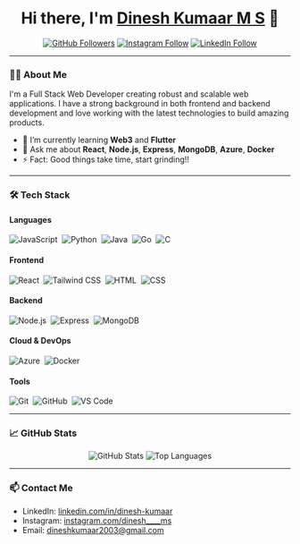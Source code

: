 <h1 align="center">Hi there, I'm <a href="https://github.com/Dineshkumaar07">Dinesh Kumaar M S</a> 👋</h1>

<p align="center">
  <a href="https://github.com/Dineshkumaar07"><img src="https://img.shields.io/github/followers/Dineshkumaar07?label=Follow&style=social" alt="GitHub Followers"></a>
  <a href="https://instagram.com/dinesh____ms"><img src="https://img.shields.io/badge/Instagram-Follow-e4405f?style=social&logo=instagram" alt="Instagram Follow"></a>
  <a href="https://linkedin.com/in/dinesh-kumaar"><img src="https://img.shields.io/badge/LinkedIn-Follow-blue?style=flat&logo=linkedin" alt="LinkedIn Follow"></a>
</p>

---

### 👨‍💻 About Me

I'm a Full Stack Web Developer creating robust and scalable web applications. I have a strong background in both frontend and backend development and love working with the latest technologies to build amazing products.

- 🌱 I’m currently learning **Web3** and **Flutter**
- 💬 Ask me about **React**, **Node.js**, **Express**, **MongoDB**, **Azure**, **Docker**
- ⚡ Fact: Good things take time, start grinding!!

---

### 🛠 Tech Stack

#### Languages
![JavaScript](https://img.shields.io/badge/-JavaScript-05122A?style=flat&logo=javascript)&nbsp;
![Python](https://img.shields.io/badge/-Python-05122A?style=flat&logo=python)&nbsp;
![Java](https://img.shields.io/badge/-Java-05122A?style=flat&logo=java)&nbsp;
![Go](https://img.shields.io/badge/-Go-05122A?style=flat&logo=go)&nbsp;
![C](https://img.shields.io/badge/-C-05122A?style=flat&logo=c)&nbsp;

#### Frontend
![React](https://img.shields.io/badge/-React-05122A?style=flat&logo=react)&nbsp;
![Tailwind CSS](https://img.shields.io/badge/-Tailwind%20CSS-05122A?style=flat&logo=tailwind-css)&nbsp;
![HTML](https://img.shields.io/badge/-HTML-05122A?style=flat&logo=html5)&nbsp;
![CSS](https://img.shields.io/badge/-CSS-05122A?style=flat&logo=css3&logoColor=1572B6)&nbsp;

#### Backend
![Node.js](https://img.shields.io/badge/-Node.js-05122A?style=flat&logo=node.js)&nbsp;
![Express](https://img.shields.io/badge/-Express-05122A?style=flat&logo=express)&nbsp;
![MongoDB](https://img.shields.io/badge/-MongoDB-05122A?style=flat&logo=mongodb)&nbsp;

#### Cloud & DevOps
![Azure](https://img.shields.io/badge/-Azure-05122A?style=flat&logo=microsoft-azure)&nbsp;
![Docker](https://img.shields.io/badge/-Docker-05122A?style=flat&logo=docker)&nbsp;

#### Tools
![Git](https://img.shields.io/badge/-Git-05122A?style=flat&logo=git)&nbsp;
![GitHub](https://img.shields.io/badge/-GitHub-05122A?style=flat&logo=github)&nbsp;
![VS Code](https://img.shields.io/badge/-VS%20Code-05122A?style=flat&logo=visual-studio-code&logoColor=007ACC)&nbsp;

---

### 📈 GitHub Stats

<p align="center">
  <img src="https://github-readme-stats.vercel.app/api?username=Dineshkumaar07&show_icons=true&theme=radical" alt="GitHub Stats">
  <img src="https://github-readme-stats.vercel.app/api/top-langs/?username=Dineshkumaar07&layout=compact&theme=radical" alt="Top Languages">
</p>

---

### 📫 Contact Me

- LinkedIn: [linkedin.com/in/dinesh-kumaar](https://linkedin.com/in/dinesh-kumaar)
- Instagram: [instagram.com/dinesh____ms](https://instagram.com/dinesh____ms)
- Email: [dineshkumaar2003@gmail.com](mailto:dineshkumaar2003@gmail.com)
